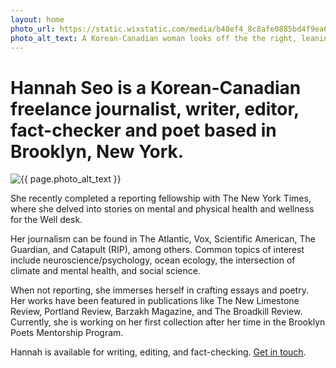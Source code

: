 ```yaml
---
layout: home
photo_url: https://static.wixstatic.com/media/b48ef4_8c8afe0885bd4f9ea6fb6f7550e2ef52~mv2.jpg/v1/crop/x_0,y_997,w_2432,h_3029/fill/w_844,h_1042,al_c,q_85,usm_0.66_1.00_0.01,enc_auto/IMG_9650.jpg
photo_alt_text: A Korean-Canadian woman looks off the the right, leaning over a boat's railing, a canvas tote slung over her shoulder. In the distance, the New York City skyline is visible.
---
```


<h1>
  Hannah Seo is a Korean-Canadian freelance journalist, writer, editor, fact-checker and poet based in Brooklyn, New York.
</h1>

<p></p>

<div class="row">
  <div class="column left-rail">
    <img src="{{ page.photo_url }}" alt="{{ page.photo_alt_text }}"/>
  </div>
  <div class="column">
    <p>
      She recently completed a reporting fellowship with The New York Times, where she delved into stories on mental and physical health and wellness for the Well desk.
    </p>
    <p>
      Her journalism can be found in The Atlantic, Vox, Scientific American, The Guardian, and Catapult (RIP), among others. Common topics of interest include neuroscience/psychology, ocean ecology, the intersection of climate and mental health, and social science. 
    </p>
    <p>
      When not reporting, she immerses herself in crafting essays and poetry. Her works have been featured in publications like The New Limestone Review, Portland Review, Barzakh Magazine, and The Broadkill Review. Currently, she is working on her first collection after her time in the Brooklyn Poets Mentorship Program.
    </p>
    <p>
      Hannah is available for writing, editing, and fact-checking. <a href="/contact"><u>Get in touch</u></a>.
    </p>
  </div>
</div>